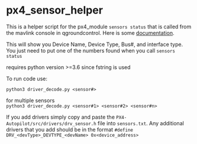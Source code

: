 # px4_sensor_helper


This is a helper script for the px4_module `sensors status` that is called from the mavlink console in qgroundcontrol. Here is some 
[documentation](https://www.example.com). 
  
This will show you Device Name, Device Type, Bus#, and interface type. You just need to put one of the numbers found when you call
`sensors status` 


requires python version >=3.6 since fstring is used

To run code use:


`python3 driver_decode.py <sensor#>`

for multiple sensors  
`python3 driver_decode.py <sensor#1> <sensor#2> <sensor#n>`
  
If you add drivers simply copy and paste the `PX4-Autopilot/src/drivers/drv_sensor.h` file into `sensors.txt`. 
Any additional drivers that you add should be in the format `#define DRV_<devType>_DEVTYPE_<devName> 0x<device_address>`
